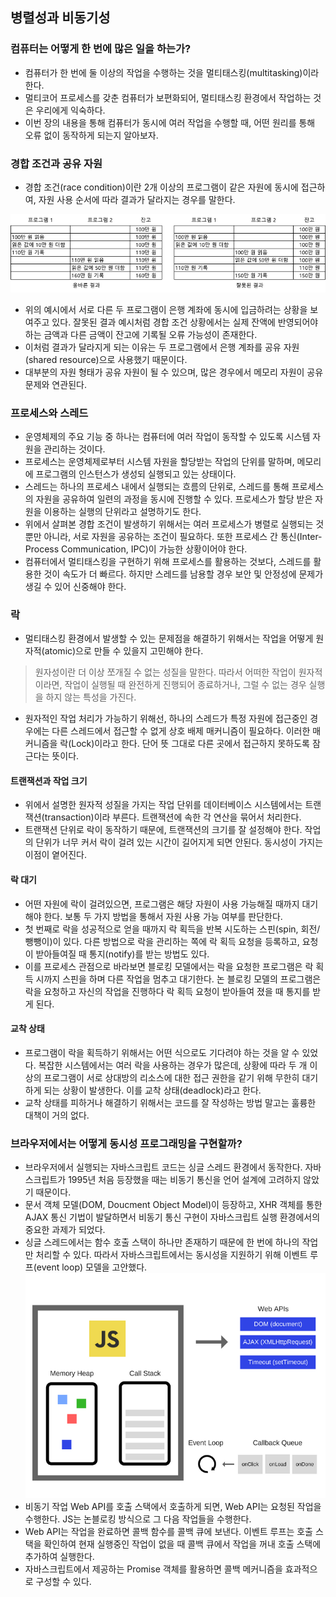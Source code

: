 ## 병렬성과 비동기성

### 컴퓨터는 어떻게 한 번에 많은 일을 하는가?
* 컴퓨터가 한 번에 둘 이상의 작업을 수행하는 것을 멀티태스킹(multitasking)이라 한다.
* 멀티코어 프로세스를 갖춘 컴퓨터가 보편화되어, 멀티태스킹 환경에서 작업하는 것은 우리에게 익숙하다.
* 이번 장의 내용을 통해 컴퓨터가 동시에 여러 작업을 수행할 때, 어떤 원리를 통해 오류 없이 동작하게 되는지 알아보자.


### 경합 조건과 공유 자원
* 경합 조건(race condition)이란 2개 이상의 프로그램이 같은 자원에 동시에 접근하여, 자원 사용 순서에 따라 결과가 달라지는 경우를 말한다.

![rudgkqwhrjs 예시](image1.png)

* 위의 예시에서 서로 다른 두 프로그램이 은행 계좌에 동시에 입금하려는 상황을 보여주고 있다. 잘못된 결과 예시처럼 경합 조건 상황에서는 실제 잔액에 반영되어야 하는 금액과 다른 금액이 잔고에 기록될 오류 가능성이 존재한다.
* 이처럼 결과가 달라지게 되는 이유는 두 프로그램에서 은행 계좌를 공유 자원(shared resource)으로 사용했기 때문이다.
* 대부분의 자원 형태가 공유 자원이 될 수 있으며, 많은 경우에서 메모리 자원이 공유 문제와 연관된다.


### 프로세스와 스레드
* 운영체제의 주요 기능 중 하나는 컴퓨터에 여러 작업이 동작할 수 있도록 시스템 자원을 관리하는 것이다.
* 프로세스는 운영체제로부터 시스템 자원을 할당받는 작업의 단위를 말하며, 메모리에 프로그램의 인스턴스가 생성되 실행되고 있는 상태이다.
* 스레드는 하나의 프로세스 내에서 실행되는 흐름의 단위로, 스레드를 통해 프로세스의 자원을 공유하여 일련의 과정을 동시에 진행할 수 있다. 프로세스가 할당 받은 자원을 이용하는 실행의 단위라고 설명하기도 한다.
* 위에서 살펴본 경합 조건이 발생하기 위해서는 여러 프로세스가 병렬로 실행되는 것 뿐만 아니라, 서로 자원을 공유하는 조건이 필요하다. 또한 프로세스 간 통신(Inter-Process Communication, IPC)이 가능한 상황이어야 한다.
* 컴퓨터에서 멀티태스킹을 구현하기 위해 프로세스를 활용하는 것보다, 스레드를 활용한 것이 속도가 더 빠르다. 하지만 스레드를 남용할 경우 보안 및 안정성에 문제가 생길 수 있어 신중해야 한다.

### 락
* 멀티태스킹 환경에서 발생할 수 있는 문제점을 해결하기 위해서는 작업을 어떻게 원자적(atomic)으로 만들 수 있을지 고민해야 한다. 
> 원자성이란 더 이상 쪼개질 수 없는 성질을 말한다. 따라서 어떠한 작업이 원자적이라면, 작업이 실행될 때 완전하게 진행되어 종료하거나, 그럴 수 없는 경우 실행을 하지 않는 특성을 가진다.
* 원자적인 작업 처리가 가능하기 위해선, 하나의 스레드가 특정 자원에 접근중인 경우에는 다른 스레드에서 접근할 수 없게 상호 배제 매커니즘이 필요하다. 이러한 매커니즘을 락(Lock)이라고 한다. 단어 뜻 그대로 다른 곳에서 접근하지 못하도록 잠근다는 뜻이다.
#### 트랜잭션과 작업 크기
* 위에서 설명한 원자적 성질을 가지는 작업 단위를 데이터베이스 시스템에서는 트랜잭션(transaction)이라 부른다. 트랜잭션에 속한 각 연산을 묶어서 처리한다.
* 트랜잭션 단위로 락이 동작하기 때문에, 트랜잭션의 크기를 잘 설정해야 한다. 작업의 단위가 너무 커서 락이 걸려 있는 시간이 길어지게 되면 안된다. 동시성이 가지는 이점이 옅어진다.
#### 락 대기
* 어떤 자원에 락이 걸려있으면, 프로그램은 해당 자원이 사용 가능해질 때까지 대기해야 한다. 보통 두 가지 방법을 통해서 자원 사용 가능 여부를 판단한다. 
* 첫 번째로 락을 성공적으로 얻을 때까지 락 획득을 반복 시도하는 스핀(spin, 회전/뺑뺑이)이 있다. 다른 방법으로 락을 관리하는 쪽에 락 획득 요청을 등록하고, 요청이 받아들여질 때 통지(notify)를 받는 방법도 있다.
* 이를 프로세스 관점으로 바라보면 블로킹 모델에서는 락을 요청한 프로그램은 락 획득 시까지 스핀을 하며 다른 작업을 멈추고 대기한다. 논 블로킹 모델의 프로그램은 락을 요청하고 자신의 작업을 진행하다 락 획득 요청이 받아들여 졌을 때 통지를 받게 된다.
#### 교착 상태
* 프로그램이 락을 획득하기 위해서는 어떤 식으로도 기다려야 하는 것을 알 수 있었다. 복잡한 시스템에서는 여러 락을 사용하는 경우가 많은데, 상황에 따라 두 개 이상의 프로그램이 서로 상대방의 리소스에 대한 접근 권한을 같기 위해 무한히 대기하게 되는 상황이 발생한다. 이를 교착 상태(deadlock)라고 한다.
* 교착 상태를 피하거나 해결하기 위해서는 코드를 잘 작성하는 방법 말고는 훌륭한 대책이 거의 없다.


### 브라우저에서는 어떻게 동시성 프로그래밍을 구현할까?
* 브라우저에서 실행되는 자바스크립트 코드는 싱글 스레드 환경에서 동작한다. 자바스크립트가 1995년 처음 등장했을 때는 비동기 통신을 언어 설계에 고려하지 않았기 때문이다. 
* 문서 객체 모델(DOM, Doucment Object Model)이 등장하고, XHR 객체를 통한 AJAX 통신 기법이 발달하면서 비동기 통신 구현이 자바스크립트 실행 환경에서의 중요한 과제가 되었다.
* 싱글 스레드에서는 함수 호출 스택이 하나만 존재하기 때문에 한 번에 하나의 작업만 처리할 수 있다. 따라서 자바스크립트에서는 동시성을 지원하기 위해 이벤트 루프(event loop) 모델을 고안했다.
![자바스크립트 런타임 환경](image2.png)
* 비동기 작업 Web API를 호출 스택에서 호출하게 되면, Web API는 요청된 작업을 수행한다. JS는 논블로킹 방식으로 그 다음 작업들을 수행한다. 
* Web API는 작업을 완료하면 콜백 함수를 콜백 큐에 보낸다. 이벤트 루프는 호출 스택을 확인하여 현재 실행중인 작업이 없을 때 콜백 큐에서 작업을 꺼내 호출 스택에 추가하여 실행한다.
* 자바스크립트에서 제공하는 Promise 객체를 활용하면 콜백 메커니즘을 효과적으로 구성할 수 있다.
